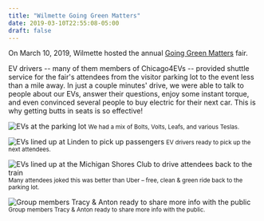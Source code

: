 ```yaml
---
title: "Wilmette Going Green Matters"
date: 2019-03-10T22:55:08-05:00
draft: false
---
```



On March 10, 2019, Wilmette hosted the annual [Going Green Matters](https://www.goinggreenmatters.org/) fair.

EV drivers -- many of them members of Chicago4EVs -- provided shuttle service for the fair's attendees 
from the visitor parking lot to the event less than a mile away. In just a couple minutes' drive, 
we were able to talk to people about our EVs, answer their questions, enjoy some instant torque, 
and even convinced several people to buy electric for their next car. This is why getting butts in seats is so effective!

![EVs at the parking lot](/images/events/2019/wilmette/IMG_0628.jpg)
<small>We had a mix of Bolts, Volts, Leafs, and various Teslas.</small>

![EVs lined up at Linden to pick up passengers](/images/events/2019/wilmette/IMG_0629.jpg)
<small>EV drivers ready to pick up the next attendees.</small>

![EVs lined up at the Michigan Shores Club to drive attendees back to the train](/images/events/2019/wilmette/IMG_0630.jpg)
<small>Many attendees joked this was better than Uber – free, clean & green ride back to the parking lot.</small>

![Group members Tracy & Anton ready to share more info with the public](/images/events/2019/wilmette/IMG_0627.jpg)
<small>Group members Tracy & Anton ready to share more info with the public.</small>
